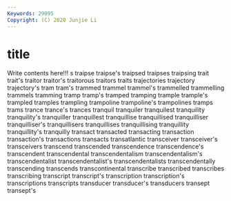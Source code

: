 ```yaml
---
Keywords: 29095
Copyright: (C) 2020 Junjie Li
---
```


# title

Write contents here!!!
s 
traipse 
traipse's 
traipsed 
traipses 
traipsing
trait 
trait's 
traitor 
traitor's 
traitorous 
traitors 
traits 
trajectories 
trajectory 
trajectory's
tram 
tram's 
trammed 
trammel 
trammel's 
trammelled 
trammelling 
trammels 
tramming 
tramp
tramp's 
tramped 
tramping 
trample 
trample's 
trampled 
tramples 
trampling 
trampoline 
trampoline's
trampolines 
tramps 
trams 
trance 
trance's 
trances 
tranquil 
tranquiler 
tranquilest 
tranquility
tranquility's 
tranquiller 
tranquillest 
tranquillise 
tranquillised 
tranquilliser 
tranquilliser's 
tranquillisers 
tranquillises 
tranquillising
tranquillity 
tranquillity's 
tranquilly 
transact 
transacted 
transacting 
transaction 
transaction's 
transactions 
transacts
transatlantic 
transceiver 
transceiver's 
transceivers 
transcend 
transcended 
transcendence 
transcendence's 
transcendent 
transcendental
transcendentalism 
transcendentalism's 
transcendentalist 
transcendentalist's 
transcendentalists 
transcendentally 
transcending 
transcends 
transcontinental 
transcribe
transcribed 
transcribes 
transcribing 
transcript 
transcript's 
transcription 
transcription's 
transcriptions 
transcripts 
transducer
transducer's 
transducers 
transept 
transept's 
